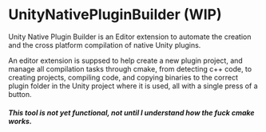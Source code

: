 # UnityNativePluginBuilder (WIP)
Unity Native Plugin Builder is an Editor extension to automate the creation and the cross platform compilation of native Unity plugins.

An editor extension is suppsed to help create a new plugin project, and manage all compilation tasks through cmake, from detecting c++ code, to creating projects, compiling code, and copying binaries to the correct plugin folder in the Unity project where it is used, all with a single press of a button.

##### This tool is not yet functional, not until I understand how the fuck cmake works.

